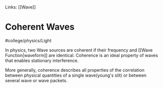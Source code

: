 Links: [[Wave]]
# Coherent Waves
#college/physics/Light 

In physics, two Wave sources are coherent if their frequency and [[Wave Function|waveform]] are identical. Coherence is an ideal property of waves that enables stationary interference.

More generally, coherence describes all properties of the correlation between physical quantities of a single wave(young's slit) or between several wave or wave packets.